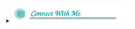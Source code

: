 <!-- ===================== CONNECT WITH ME (GitHub-safe) ===================== -->
<details>
  <!-- SUMMARY (click to open/close) -->
  <summary align="right">
    <!-- Use an image-only summary so GitHub won't underline text -->
    <img src="Assets/connect.svg?v=4" alt="Connect With Me" width="310">
  </summary>
  <!-- PROFILE VIEWS -->
  <p align="left">
    <img
      src="https://komarev.com/ghpvc/?username=Someshdiwan&label=Profile%20views&color=0e75b6&style=flat"
      alt="Profile views counter" height="22">
  </p>
  <!-- ICON GRID (table = allowed by GitHub; no CSS/classes needed) -->
  <table>
    <tr>
      <!-- LEFT COLUMN -->
      <td align="center" width="180">
        <a href="https://www.codechef.com/users/someshdiwan7" target="_blank" rel="noopener">
          <img src="https://img.icons8.com/color/96/codechef.png"
               alt="CodeChef" width="108" height="88">
          <br><sub>CodeChef</sub>
        </a>
      </td>
      <!-- MIDDLE COLUMN -->
      <td align="center" width="180">
        <a href="https://ankiweb.net/shared/decks?search=Vocabulary%20Vault%20%E2%80%94%20Rich%20English%20vocab%20flashcards"
           target="_blank" rel="noopener">
          <!-- Pre-colored so it shows in dark mode -->
          <img src="https://cdn.simpleicons.org/anki/00A3FF" alt="Anki" width="48" height="48">
          <br><sub>Anki Decks</sub>
        </a>
      </td>
      <!-- RIGHT COLUMN -->
      <td align="center" width="180">
        <a href="https://leetcode.com/u/someshdiwan/" target="_blank" rel="noopener">
          <!-- White icon to be visible on dark backgrounds -->
          <img src="https://img.icons8.com/?size=100&id=wDGo581Ea5Nf&format=png&color=ffffff"
               alt="LeetCode" width="48" height="48">
          <br><sub>LeetCode</sub>
        </a>
      </td>
    </tr>
    <tr>
      <td align="center">
        <a href="https://huggingface.co/CodeWithSomesh" target="_blank" rel="noopener">
          <img src="https://cdn.simpleicons.org/huggingface/FFCC00"
               alt="Hugging Face" width="48" height="48">
          <br><sub>Hugging Face</sub>
        </a>
      </td>
      <td align="center">
        <a href="https://www.producthunt.com/@someshdiwan" target="_blank" rel="noopener">
          <img src="https://cdn.simpleicons.org/producthunt/DA552F"
               alt="Product Hunt" width="48" height="48">
          <br><sub>Product Hunt</sub>
        </a>
      </td>
      <td align="center">
        <a href="https://medium.com/@SomeshDiwan" target="_blank" rel="noopener">
          <img src="https://cdn.simpleicons.org/medium/ffffff"
               alt="Medium" width="48" height="48">
          <br><sub>Medium</sub>
        </a>
      </td>
    </tr>
    <tr>
      <td align="center">
        <a href="https://www.duolingo.com/profile/Somesh99?via=share_profile_link"
           target="_blank" rel="noopener">
          <img src="https://img.icons8.com/color/96/duolingo-logo.png"
               alt="Duolingo" width="48" height="48">
          <br><sub>Duolingo</sub>
        </a>
      </td>
      <td align="center">
        <a href="https://wakatime.com/@SomeshDiwan" target="_blank" rel="noopener">
          <img src="https://cdn.simpleicons.org/wakatime/ffffff"
               alt="WakaTime" width="48" height="48">
          <br><sub>WakaTime</sub>
        </a>
      </td>
      <td align="center">
        <a href="https://www.notion.com/@someshdiwan" target="_blank" rel="noopener">
          <img src="https://cdn.simpleicons.org/notion/ffffff"
               alt="Notion" width="48" height="48">
          <br><sub>Notion</sub>
        </a>
      </td>
    </tr>
  </table>
  <!-- Optional: a thin spacer below the table -->
  <br>
</details>
<!-- =================== END CONNECT WITH ME (GitHub-safe) =================== -->
